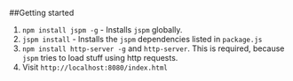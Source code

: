 ##Getting started

1. `npm install jspm -g` - Installs `jspm` globally.
2. `jspm install` - Installs the `jspm` dependencies listed in `package.js`
3. `npm install http-server -g` and `http-server`. This is required, because `jspm` tries to load stuff using http requests.
4. Visit `http://localhost:8080/index.html`

